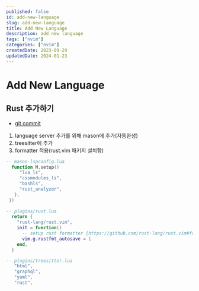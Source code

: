```yaml
---
published: false
id: add-new-language
slug: add-new-language
title: Add New Language
description: add new language
tags: ["nvim"]
categories: ["nvim"]
createdDate: 2023-09-29
updatedDate: 2024-01-23
---
```


# Add New Language

## Rust 추가하기

- [git commit](https://github.com/devstefancho/.config/commit/00ce375db39868de0c3cc36f99544957a5cca72d)

1. language server 추가를 위해 mason에 추가(자동완성)
2. treesitter에 추가
3. formatter 적용(rust.vim 패키지 설치함)

```lua
-- mason-lspconfig.lua
  function M.setup()
     "lua_ls",
     "cssmodules_ls",
     "bashls",
     "rust_analyzer",
   },
 })
 
-- plugins/rust.lua
  return {
    "rust-lang/rust.vim",
    init = function()
      -- setup rust formatter {https://github.com/rust-lang/rust.vim#formatting-with-rustfmt}
      vim.g.rustfmt_autosave = 1
    end,
  }

-- plugins/treesitter.lua
   "html",
   "graphql",
   "yaml",
   "rust",
```
